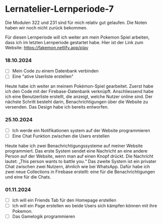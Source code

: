 # Lernatelier-Lernperiode-7

Die Modulen 322 und 231 sind für mich relativ gut gelaufen. Die Noten haben wir noch nicht zurück bekommen. 

Für diesen Lernperiode will ich weiter am mein Pokemon Spiel arbeiten, dass ich im letzten Lernperiode gestartet habe.
Hier ist der Link zum Website: https://fakemon.netlify.app/play

### 18.10.2024
- [ ] Mein Code zu einem Datenbank verbinden
- [ ] Eine "ative Userliste erstellen"

Heute habe ich weiter an meinem Pokémon-Spiel gearbeitet. Zuerst habe ich den Code mit der Firebase-Datenbank verknüpft. Anschliessend habe ich eine Benutzerliste erstellt, die anzeigt, welche Nutzer online sind. Der nächste Schritt besteht darin, Benachrichtigungen über die Website zu versenden. Das Design habe ich bereits entworfen.

### 25.10.2024
- [ ] Ich werde ein Notifikationen system auf der Website programmieren
- [ ] Eine Chat Funktion zwischen die Users erstellen

Heute habe ich zwei Benachrichtigungssysteme auf meiner Website programmiert. Das erste System sendet eine Nachricht an eine andere Person auf der Website, wenn man auf einen Knopf drückt. Die Nachricht lautet: „This person wants to battle you.“ Das zweite System ist ein privater Chat zwischen zwei Nutzern, ähnlich wie bei WhatsApp. Dafür habe ich zwei neue Collections in Firebase erstellt: eine für die Benachrichtigungen und eine für die Chats.

### 01.11.2024
- [ ] Ich will ein Friends Tab für den Homepage erstellen
- [ ] Ich will ein Page erstellen wo beide Users sich kämpfen können mit ihre Pokemon.
- [ ] Das Gamelogik programmieren
